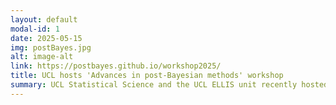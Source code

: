```yaml
---
layout: default
modal-id: 1
date: 2025-05-15
img: postBayes.jpg
alt: image-alt
link: https://postbayes.github.io/workshop2025/
title: UCL hosts 'Advances in post-Bayesian methods' workshop
summary: UCL Statistical Science and the UCL ELLIS unit recently hosted the first workshop on 'Advances in post-Bayesian methods'. Over two days, we had over 120 attendees with dozens of speakers from as far as Australia, the US, Italy, France, Germany, the Netherlands, and of course the UK. The workshop was kindly sponsored by the UCL Foundational AI CDT and the UK's Prob AI Hub.
---
```





